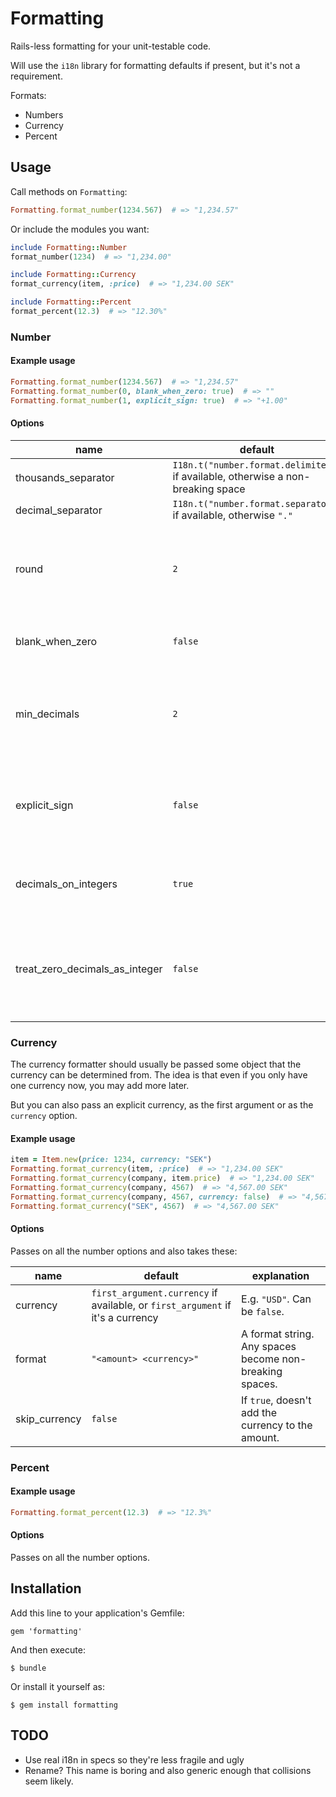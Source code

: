 # Formatting

Rails-less formatting for your unit-testable code.

Will use the `i18n` library for formatting defaults if present, but it's not a requirement.

Formats:
  * Numbers
  * Currency
  * Percent


## Usage

Call methods on `Formatting`:

``` ruby
Formatting.format_number(1234.567)  # => "1,234.57"
```

Or include the modules you want:

``` ruby
include Formatting::Number
format_number(1234)  # => "1,234.00"

include Formatting::Currency
format_currency(item, :price)  # => "1,234.00 SEK"

include Formatting::Percent
format_percent(12.3)  # => "12.30%"
```


### Number

#### Example usage

``` ruby
Formatting.format_number(1234.567)  # => "1,234.57"
Formatting.format_number(0, blank_when_zero: true)  # => ""
Formatting.format_number(1, explicit_sign: true)  # => "+1.00"
```

#### Options

name                           | default                                                                          | explanation
-------------------------------|----------------------------------------------------------------------------------|------------
thousands_separator            | `I18n.t("number.format.delimiter")` if available, otherwise a non-breaking space |
decimal_separator              | `I18n.t("number.format.separator")` if available, otherwise `"."`                |
round                          | `2`                                                                              | Round to the given number of decimals. Don't round if given `false`.
blank_when_zero                | `false`                                                                          | If `true`, returns `""` for a zero value.
min_decimals                   | `2`                                                                              | Show at least that number of decimals. Don't enforce if given `false`.
explicit_sign                  | `false`                                                                          | If `true`, prefixes positive values with a `"+"`. Doesn't prefix `0`.
decimals_on_integers           | `true`                                                                           | If `false`, integers won't include decimals.
treat_zero_decimals_as_integer | `false`                                                                          | If `true`, a zero value in the decimal column formats the number like an integer.


### Currency

The currency formatter should usually be passed some object that
the currency can be determined from. The idea is that even if you
only have one currency now, you may add more later.

But you can also pass an explicit currency, as the first argument
or as the `currency` option.

#### Example usage

``` ruby
item = Item.new(price: 1234, currency: "SEK")
Formatting.format_currency(item, :price)  # => "1,234.00 SEK"
Formatting.format_currency(company, item.price)  # => "1,234.00 SEK"
Formatting.format_currency(company, 4567)  # => "4,567.00 SEK"
Formatting.format_currency(company, 4567, currency: false)  # => "4,567.00"
Formatting.format_currency("SEK", 4567)  # => "4,567.00 SEK"
```


#### Options

Passes on all the number options and also takes these:

name            | default                                                                        | explanation
----------------|--------------------------------------------------------------------------------|------------
currency        | `first_argument.currency` if available, or `first_argument` if it's a currency | E.g. `"USD"`. Can be `false`.
format          | `"<amount> <currency>"`                                                        | A format string. Any spaces become non-breaking spaces.
skip_currency   | `false`                                                                        | If `true`, doesn't add the currency to the amount.


### Percent

#### Example usage

``` ruby
Formatting.format_percent(12.3)  # => "12.3%"
```


#### Options

Passes on all the number options.


## Installation

Add this line to your application's Gemfile:

    gem 'formatting'

And then execute:

    $ bundle

Or install it yourself as:

    $ gem install formatting


## TODO

* Use real i18n in specs so they're less fragile and ugly
* Rename? This name is boring and also generic enough that collisions seem likely.

